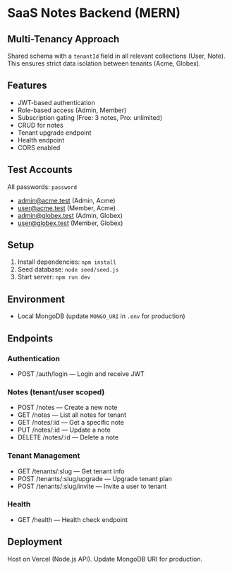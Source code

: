 # SaaS Notes Backend (MERN)

## Multi-Tenancy Approach

Shared schema with a `tenantId` field in all relevant collections (User, Note). This ensures strict data isolation between tenants (Acme, Globex).

## Features

- JWT-based authentication
- Role-based access (Admin, Member)
- Subscription gating (Free: 3 notes, Pro: unlimited)
- CRUD for notes
- Tenant upgrade endpoint
- Health endpoint
- CORS enabled

## Test Accounts

All passwords: `password`

- admin@acme.test (Admin, Acme)
- user@acme.test (Member, Acme)
- admin@globex.test (Admin, Globex)
- user@globex.test (Member, Globex)

## Setup

1. Install dependencies: `npm install`
2. Seed database: `node seed/seed.js`
3. Start server: `npm run dev`

## Environment

- Local MongoDB (update `MONGO_URI` in `.env` for production)

## Endpoints

### Authentication

- POST /auth/login — Login and receive JWT

### Notes (tenant/user scoped)

- POST /notes — Create a new note
- GET /notes — List all notes for tenant
- GET /notes/:id — Get a specific note
- PUT /notes/:id — Update a note
- DELETE /notes/:id — Delete a note

### Tenant Management

- GET /tenants/:slug — Get tenant info
- POST /tenants/:slug/upgrade — Upgrade tenant plan
- POST /tenants/:slug/invite — Invite a user to tenant

### Health

- GET /health — Health check endpoint

## Deployment

Host on Vercel (Node.js API). Update MongoDB URI for production.
